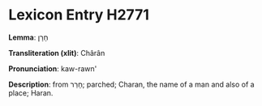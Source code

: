 # Lexicon Entry H2771

**Lemma**: חָרָן

**Transliteration (xlit)**: Chârân

**Pronunciation**: kaw-rawn'

**Description**:
from חָרַר; parched; Charan, the name of a man and also of a place; Haran.
